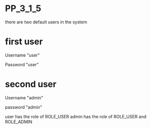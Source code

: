 # PP_3_1_5
there are two default users in the system

# first user

Username "user"

Password "user"

# second user

Username "admin"

password "admin"

user has the role of ROLE_USER admin has the role of ROLE_USER and ROLE_ADMIN



